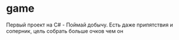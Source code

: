# game

Первый проект на C# - Поймай добычу. Есть даже припятствия и соперник, цель собрать больше очков чем он